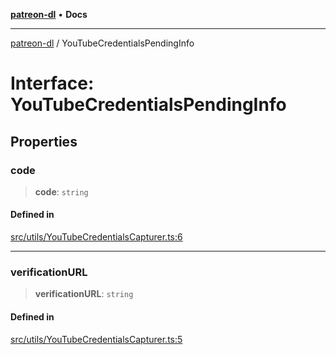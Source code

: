 [**patreon-dl**](../README.md) • **Docs**

***

[patreon-dl](../README.md) / YouTubeCredentialsPendingInfo

# Interface: YouTubeCredentialsPendingInfo

## Properties

### code

> **code**: `string`

#### Defined in

[src/utils/YouTubeCredentialsCapturer.ts:6](https://github.com/patrickkfkan/patreon-dl/blob/3799c917b21e82ba47bd4fda974130f074846e4a/src/utils/YouTubeCredentialsCapturer.ts#L6)

***

### verificationURL

> **verificationURL**: `string`

#### Defined in

[src/utils/YouTubeCredentialsCapturer.ts:5](https://github.com/patrickkfkan/patreon-dl/blob/3799c917b21e82ba47bd4fda974130f074846e4a/src/utils/YouTubeCredentialsCapturer.ts#L5)
